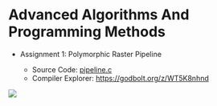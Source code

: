 # Advanced Algorithms And Programming Methods

- Assignment 1: Polymorphic Raster Pipeline

  - Source Code: [pipeline.c](https://raw.githubusercontent.com/mircodezorzi/CM0470-2/master/pipeline.cpp)
  - Compiler Explorer: https://godbolt.org/z/WT5K8nhnd

![](https://user-images.githubusercontent.com/20579876/138555458-703a5d55-7836-4821-ba62-2b3879333c07.png)
